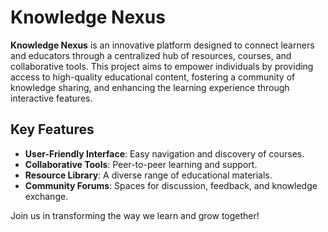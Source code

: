 # Knowledge Nexus

**Knowledge Nexus** is an innovative platform designed to connect learners and educators through a centralized hub of resources, courses, and collaborative tools. This project aims to empower individuals by providing access to high-quality educational content, fostering a community of knowledge sharing, and enhancing the learning experience through interactive features.

## Key Features

- **User-Friendly Interface**: Easy navigation and discovery of courses.
- **Collaborative Tools**: Peer-to-peer learning and support.
- **Resource Library**: A diverse range of educational materials.
- **Community Forums**: Spaces for discussion, feedback, and knowledge exchange.

Join us in transforming the way we learn and grow together!
